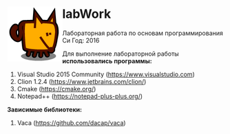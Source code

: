 
<div>
	<p><img src="LogoWork.bmp" align="left"><h1><span>labWork</h1></p>
</div>  
Лабораторная работа по основам программирования Си  
  Год: 2016   
      
   


Для выполнение лабораторной работы **использовались программы:**

1. Visual Studio 2015 Community (https://www.visualstudio.com)
2. Clion 1.2.4  (https://www.jetbrains.com/clion/)
3. Cmake (https://cmake.org/) 
4. Notepad++ (https://notepad-plus-plus.org/) 

**Зависимые библиотеки:**

1. Vaca (https://github.com/dacap/vaca) 

